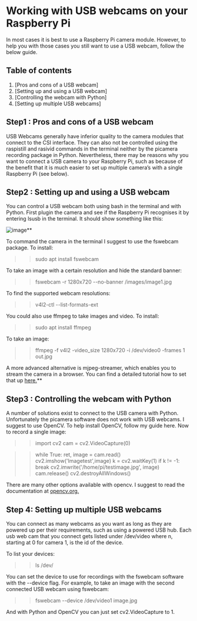 # Working with USB webcams on your Raspberry Pi

In most cases it is best to use a Raspberry Pi camera module. However, to help you with those cases you still want to use a USB webcam, follow the below guide.

## Table of contents

1. [Pros and cons of a USB webcam]
2. [Setting up and using a USB webcam]
3. [Controlling the webcam with Python]
4. [Setting up multiple USB webcams]

## Step1 : Pros and cons of a USB webcam

USB Webcams generally have inferior quality to the camera modules that connect to the CSI interface. They can also not be controlled using the raspistill and rasivid commands in the terminal neither by the picamera recording package in Python. Nevertheless, there may be reasons why you want to connect a USB camera to your Raspberry Pi, such as because of the benefit that it is much easier to set up multiple camera’s with a single Raspberry Pi (see below).

## Step2 : Setting up and using a USB webcam

You can control a USB webcam both using bash in the terminal and with Python. First plugin the camera and see if the Raspberry Pi recognises it by entering lsusb in the terminal. It should show something like this:

![image](https://raspberrypi-guide.github.io/assets/images/Isusb.jpg)**

To command the camera in the terminal I suggest to use the fswebcam package. To install:

>>sudo apt install fswebcam

To take an image with a certain resolution and hide the standard banner:

>>fswebcam -r 1280x720 --no-banner /images/image1.jpg

To find the supported webcam resolutions:

>>v4l2-ctl --list-formats-ext
   
You could also use ffmpeg to take images and video. To install:

  >>sudo apt install ffmpeg

To take an image:

   >>ffmpeg -f v4l2 -video_size 1280x720 -i /dev/video0 -frames 1 out.jpg

   A more advanced alternative is mjpeg-streamer, which enables you to stream the camera in a browser. You can find a detailed tutorial how to set that up [here.](https://www.sigmdel.ca/michel/ha/rpi/streaming_en.html)**


## Step3 : Controlling the webcam with Python

A number of solutions exist to connect to the USB camera with Python. Unfortunately the picamera software does not work with USB webcams. I suggest to use OpenCV. To help install OpenCV, follow my guide here. Now to record a single image:

>>import cv2
>>cam = cv2.VideoCapture(0)

>>while True:
	ret, image = cam.read()
	cv2.imshow('Imagetest',image)
	k = cv2.waitKey(1)
	if k != -1:
		break
cv2.imwrite('/home/pi/testimage.jpg', image)
cam.release()
cv2.destroyAllWindows()



There are many other options available with opencv. I suggest to read the documentation at [opencv.org.](https://opencv.org/)


## Step 4: Setting up multiple USB webcams

You can connect as many webcams as you want as long as they are powered up per their requirements, such as using a powered USB hub. Each usb web cam that you connect gets listed under /dev/video<n> where n, starting at 0 for camera 1, is the id of the device.


To list your devices:

>>ls /dev/

You can set the device to use for recordings with the fswebcam software with the --device flag. For example, to take an image with the second connected USB webcam using fswebcam:

>>fswebcam --device /dev/video1 image.jpg



And with Python and OpenCV you can just set cv2.VideoCapture to 1.





